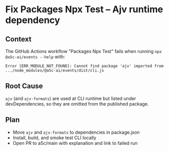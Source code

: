 # Fix Packages Npx Test – Ajv runtime dependency

## Context
The GitHub Actions workflow "Packages Npx Test" fails when running `npx @a5c-ai/events --help` with:

```
Error [ERR_MODULE_NOT_FOUND]: Cannot find package 'ajv' imported from .../node_modules/@a5c-ai/events/dist/cli.js
```

## Root Cause
`ajv` (and `ajv-formats`) are used at CLI runtime but listed under devDependencies, so they are omitted from the published package.

## Plan
- Move `ajv` and `ajv-formats` to dependencies in package.json
- Install, build, and smoke test CLI locally
- Open PR to a5c/main with explanation and link to failed run

